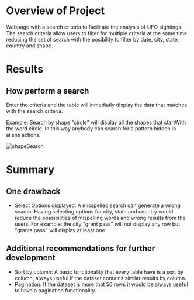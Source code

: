 # Overview of Project

Webpage with a search criteria to facilitate the analysis of UFO sightings. The search criteria allow users to filter for multiple criteria at the same time reducing the set of search with the posibility to filter by date, city, state, country and shape.

# Results 
## How perform a search

Enter the criteria and the table will inmediatly display the data that matches with the search criteria. 

Example: Search by shape "circle" will display all the shapes that startWith the word circle. In this way anybody can search for a pattern hidden in aliens actions. 

![shapeSearch](https://github.com/lindaperez/UFOs/blob/main/static/images/shapeSearch.png)

# Summary

## One drawback 

- Select Options displayed: A misspelled search can generate a wrong search. Having selecting options for city, state and country would reduce the possibilities of mispelling words and wrong results from the users. For example: the city "grant pass" will not display any row but "grants pass" will display at least one. 

## Additional recommendations for further development

- Sort by column: A basic functionality that every table have is a sort by column, always useful if the dataset contains similar results by column. 
- Pagination: If the dataset is more that 50 rows it would be always useful to have a pagination functionality.
